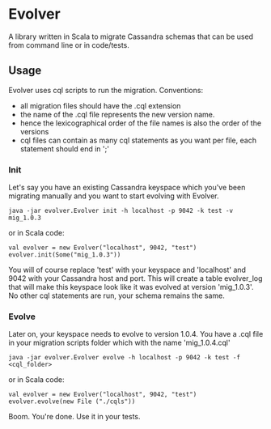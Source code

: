 Evolver
====================================================

A library written in Scala to migrate Cassandra schemas that can be used from command line or in code/tests.

Usage
-----

Evolver uses cql scripts to run the migration. Conventions:
- all migration files should have the .cql extension
- the name of the .cql file represents the new version name.
- hence the lexicographical order of the file names is also the order of the versions
- cql files can contain as many cql statements as you want per file, each statement should end in ';'

### Init

Let's say you have an existing Cassandra keyspace which you've been migrating manually and you want to start evolving with Evolver.

    java -jar evolver.Evolver init -h localhost -p 9042 -k test -v mig_1.0.3

or in Scala code:

    val evolver = new Evolver("localhost", 9042, "test")
    evolver.init(Some("mig_1.0.3"))

You will of course replace 'test' with your keyspace and 'localhost' and 9042 with your Cassandra host and port.
This will create a table evolver_log that will make this keyspace look like it was evolved at version 'mig_1.0.3'.
No other cql statements are run, your schema remains the same.

### Evolve

Later on, your keyspace needs to evolve to version 1.0.4.
You have a .cql file in your migration scripts folder which with the name 'mig_1.0.4.cql'

    java -jar evolver.Evolver evolve -h localhost -p 9042 -k test -f <cql_folder>

or in Scala code:

    val evolver = new Evolver("localhost", 9042, "test")
    evolver.evolve(new File ("./cqls"))

Boom. You're done. Use it in your tests.

